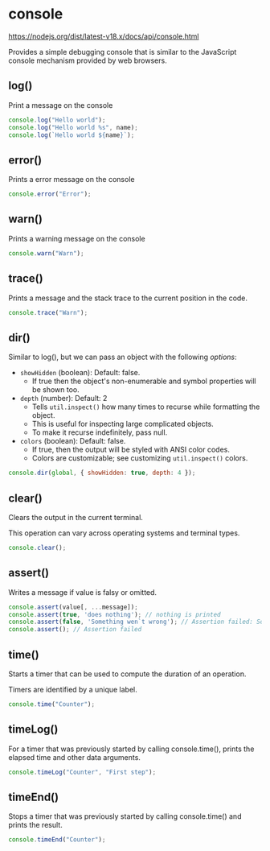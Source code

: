 # console

https://nodejs.org/dist/latest-v18.x/docs/api/console.html

Provides a simple debugging console that is similar to the JavaScript console mechanism provided by web browsers.

## log()

Print a message on the console

```js
console.log("Hello world");
console.log("Hello world %s", name);
console.log(`Hello world ${name}`);
```

## error()

Prints a error message on the console

```js
console.error("Error");
```

## warn()

Prints a warning message on the console

```js
console.warn("Warn");
```

## trace()

Prints a message and the stack trace to the current position in the code.

```js
console.trace("Warn");
```

## dir()

Similar to log(), but we can pass an object with the following _options_:

- `showHidden` (boolean): Default: false.
  - If true then the object's non-enumerable and symbol properties will be shown too.
- `depth` (number): Default: 2
  - Tells `util.inspect()` how many times to recurse while formatting the object.
  - This is useful for inspecting large complicated objects.
  - To make it recurse indefinitely, pass null.
- `colors` (boolean): Default: false.
  - If true, then the output will be styled with ANSI color codes.
  - Colors are customizable; see customizing `util.inspect()` colors.

```js
console.dir(global, { showHidden: true, depth: 4 });
```

## clear()

Clears the output in the current terminal.

This operation can vary across operating systems and terminal types.

```js
console.clear();
```

## assert()

Writes a message if value is falsy or omitted.

```js
console.assert(value[, ...message]);
console.assert(true, 'does nothing'); // nothing is printed
console.assert(false, 'Something wen`t wrong'); // Assertion failed: Something wen`t wrong
console.assert(); // Assertion failed
```

## time()

Starts a timer that can be used to compute the duration of an operation.

Timers are identified by a unique label.

```js
console.time("Counter");
```

## timeLog()

For a timer that was previously started by calling console.time(), prints the elapsed time and other data arguments.

```js
console.timeLog("Counter", "First step");
```

## timeEnd()

Stops a timer that was previously started by calling console.time() and prints the result.

```js
console.timeEnd("Counter");
```
